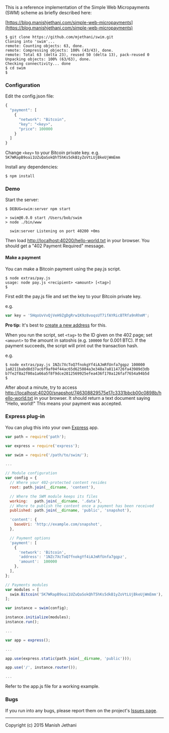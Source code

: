 This is a reference implementation of the Simple Web Micropayments (SWM) scheme as briefly described here:

[https://blog.manishjethani.com/simple-web-micropayments](https://blog.manishjethani.com/simple-web-micropayments)

```console
$ git clone https://github.com/mjethani/swim.git
Cloning into 'swim'...
remote: Counting objects: 63, done.
remote: Compressing objects: 100% (43/43), done.
remote: Total 63 (delta 23), reused 50 (delta 13), pack-reused 0
Unpacking objects: 100% (63/63), done.
Checking connectivity... done
$ cd swim
$ 
```

### Configuration

Edit the config.json file:

```javascript
{
  "payment": [
    {
      "network": "Bitcoin",
      "key": "<key>",
      "price": 100000
    }
  ]
}
```

Change `<key>` to your Bitcoin private key. e.g. `5K7WRapB9oai1UZuQaSokQhT5hKs5dkB1yZoVtLUjBkeUjWmEmm`

Install any dependencies:

```console
$ npm install
```

### Demo

Start the server:

```console
$ DEBUG=swim:server npm start

> swim@0.0.0 start /Users/bob/swim
> node ./bin/www

  swim:server Listening on port 40200 +0ms

```

Then load [http://localhost:40200/hello-world.txt](http://localhost:40200/hello-world.txt) in your browser. You should get a "402 Payment Required" message.

#### Make a payment

You can make a Bitcoin payment using the pay.js script.

```console
$ node extras/pay.js
usage: node pay.js <recipient> <amount> [<tag>]
$ 
```

First edit the pay.js file and set the key to your Bitcoin private key.

e.g.

```javascript
var key = '5HqoUvVvQjVeH9ZgDgRrw1K9z8voqsUT7ifAYRicBTRfa9nRhmM';
```

__Pro tip:__ It's best to [create a new address][4] for this.

[4]:https://www.bitaddress.org/bitaddress.org-v2.9.8-SHA256-2c5d16dbcde600147162172090d940fd9646981b7d751d9bddfc5ef383f89308.html

When you run the script, set `<tag>` to the ID given on the 402 page; set `<amount>` to the amount in satoshis (e.g. `100000` for 0.001 BTC). If the payment succeeds, the script will print out the transaction hash.

e.g.

```console
$ node extras/pay.js 1NZc7XcToQ7fnokgYf4iAJmRfUnfa7gqpz 100000 1a8211babd8d37ac6f9af04f44ac65d625084a3e348a7a8114726fa43989d3db
b7fe2f8a2f00a1a66a5f8f9dce2812569925efea436f170a126faf7654a94b5d
$ 
```

After about a minute, try to access [http://localhost:40200/snapshot/746308829575e17c3331bbcb00c0898b/hello-world.txt](http://localhost:40200/snapshot/746308829575e17c3331bbcb00c0898b/hello-world.txt) in your browser. It should return a text document saying "Hello, world!" This means your payment was accepted.

### Express plug-in

You can plug this into your own [Express][3] app.

```javascript
var path = require('path');

var express = require('express');

var swim = require('/path/to/swim/');

...

// Module configuration
var config = {
  // Where your 402-protected content resides
  root: path.join(__dirname, 'content'),

  // Where the SWM module keeps its files
  working:   path.join(__dirname, '.data'),
  // Where to publish the content once a payment has been received
  published: path.join(__dirname, 'public', 'snapshot'),

  'content': {
    baseUri: 'http://example.com/snapshot',
  },

  // Payment options
  'payment': [
    {
      'network': 'Bitcoin',
      'address': '1NZc7XcToQ7fnokgYf4iAJmRfUnfa7gqpz',
      'amount':  100000
    },
  ],
};

// Payments modules
var modules = [
  swim.Bitcoin('5K7WRapB9oai1UZuQaSokQhT5hKs5dkB1yZoVtLUjBkeUjWmEmm'),
];

var instance = swim(config);

instance.initialize(modules);
instance.run();

...

var app = express();

...

app.use(express.static(path.join(__dirname, 'public')));

app.use('/', instance.router());

...
```

Refer to the app.js file for a working example.

[3]:http://expressjs.com/

### Bugs

If you run into any bugs, please report them on the project's [Issues page](https://github.com/mjethani/swim/issues).

---

Copyright (c) 2015 Manish Jethani
